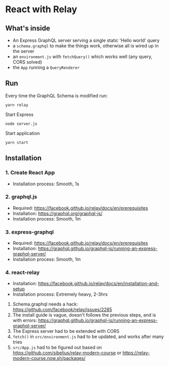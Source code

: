 # React with Relay

## What's inside

- An Express GraphQL server serving a single static 'Hello world' query
- a `schema.graphql` to make the things work, otherwise all is wired up in the server
- an `environment.js` with `fetchQuery()` which works well (any query, CORS solved)
- the `App` running a `QueryRenderer`

## Run

Every time the GraphQL Schema is modified run:

```
yarn relay
```

Start Express

```
node server.js
```

Start application

```
yarn start
```

## Installation

### 1. Create React App

- Installation process: Smooth, 1s

### 2. graphql.js

- Required: https://facebook.github.io/relay/docs/en/prerequisites
- Installation: https://graphql.org/graphql-js/
- Installation process: Smooth, 1m

### 3. express-graphql

- Required: https://facebook.github.io/relay/docs/en/prerequisites
- Installation: https://graphql.github.io/graphql-js/running-an-express-graphql-server/
- Installation process: Smooth, 1m

### 4. react-relay

- Installation: https://facebook.github.io/relay/docs/en/installation-and-setup
- Installation process: Extremely heavy, 2-3hrs

1. Schema.graphql needs a hack: https://github.com/facebook/relay/issues/2285
2. The install guide is vague, doesn't follows the previous steps, and is with errors: https://graphql.github.io/graphql-js/running-an-express-graphql-server/
3. The Express server had to be extended with CORS
4. `fetch()` in `src/environment.js` had to be updated, and works after many tries
5. `src/App.js` had to be figured out based on https://github.com/sibelius/relay-modern-course or https://relay-modern-course.now.sh/packages/

